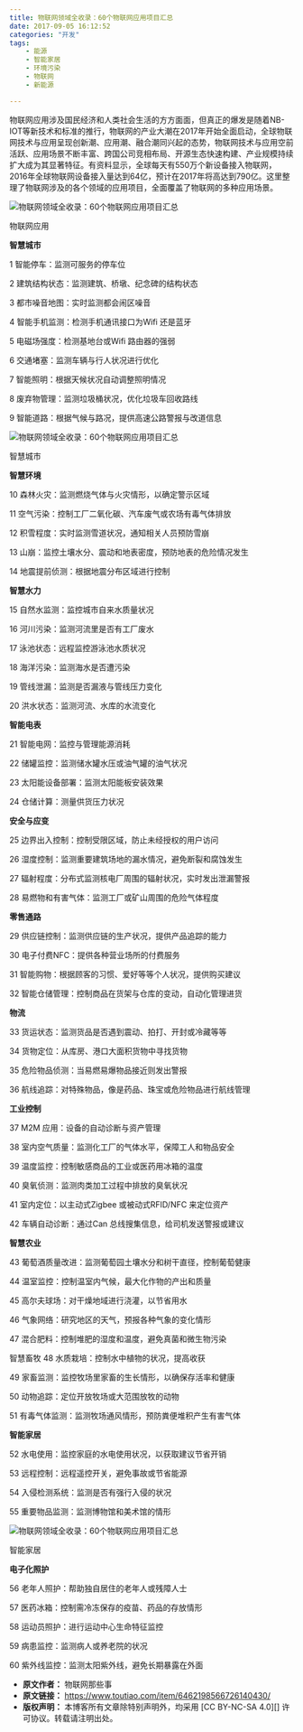 ```yaml
---
title: 物联网领域全收录：60个物联网应用项目汇总
date: 2017-09-05 16:12:52
categories: "开发"
tags:
	- 能源
	- 智能家居
	- 环境污染
	- 物联网
	- 新能源

---
```


物联网应用涉及国民经济和人类社会生活的方方面面，但真正的爆发是随着NB-IOT等新技术和标准的推行，物联网的产业大潮在2017年开始全面启动，全球物联网技术与应用呈现创新潮、应用潮、融合潮同兴起的态势，物联网技术与应用空前活跃、应用场景不断丰富、跨国公司竞相布局、开源生态快速构建、产业规模持续扩大成为其显著特征。有资料显示，全球每天有550万个新设备接入物联网，2016年全球物联网设备接入量达到64亿，预计在2017年将高达到790亿。这里整理了物联网涉及的各个领域的应用项目，全面覆盖了物联网的多种应用场景。

![物联网领域全收录：60个物联网应用项目汇总][60]

物联网应用

**智慧城市**  


1 智能停车：监测可服务的停车位

2 建筑结构状态：监测建筑、桥墩、纪念碑的结构状态

3 都市噪音地图：实时监测都会闹区噪音

4 智能手机监测：检测手机通讯接口为Wifi 还是蓝牙

5 电磁场强度：检测基地台或Wifi 路由器的强弱

6 交通堵塞：监测车辆与行人状况进行优化

7 智能照明：根据天候状况自动调整照明情况

8 废弃物管理：监测垃圾桶状况，优化垃圾车回收路线

9 智能道路：根据气候与路况，提供高速公路警报与改道信息

![物联网领域全收录：60个物联网应用项目汇总][60 1]

智慧城市

**智慧环境**

10 森林火灾：监测燃烧气体与火灾情形，以确定警示区域

11 空气污染：控制工厂二氧化碳、汽车废气或农场有毒气体排放

12 积雪程度：实时监测雪道状况，通知相关人员预防雪崩

13 山崩：监控土壤水分、震动和地表密度，预防地表的危险情况发生

14 地震提前侦测：根据地震分布区域进行控制

**智慧水力** 

15 自然水监测：监控城市自来水质量状况

16 河川污染：监测河流里是否有工厂废水

17 泳池状态：远程监控游泳池水质状况

18 海洋污染：监测海水是否遭污染

19 管线泄漏：监测是否漏液与管线压力变化

20 洪水状态：监测河流、水库的水流变化

**智能电表**

21 智能电网：监控与管理能源消耗

22 储罐监控：监测储水罐水压或油气罐的油气状况

23 太阳能设备部署：监测太阳能板安装效果

24 仓储计算：测量供货压力状况

**安全与应变**

25 边界出入控制：控制受限区域，防止未经授权的用户访问

26 湿度控制：监测重要建筑场地的漏水情况，避免断裂和腐蚀发生

27 辐射程度：分布式监测核电厂周围的辐射状况，实时发出泄漏警报

28 易燃物和有害气体：监测工厂或矿山周围的危险气体程度

**零售通路** 

29 供应链控制：监测供应链的生产状况，提供产品追踪的能力

30 电子付费NFC：提供各种营业场所的付费服务

31 智能购物：根据顾客的习惯、爱好等等个人状况，提供购买建议

32 智能仓储管理：控制商品在货架与仓库的变动，自动化管理进货

**物流** 

33 货运状态：监测货品是否遇到震动、拍打、开封或冷藏等等

34 货物定位：从库房、港口大面积货物中寻找货物

35 危险物品侦测：当易燃易爆物品接近则发出警报

36 航线追踪：对特殊物品，像是药品、珠宝或危险物品进行航线管理

**工业控制** 

37 M2M 应用：设备的自动诊断与资产管理

38 室内空气质量：监测化工厂的气体水平，保障工人和物品安全

39 温度监控：控制敏感商品的工业或医药用冰箱的温度

40 臭氧侦测：监测肉类加工过程中排放的臭氧状况

41 室内定位：以主动式Zigbee 或被动式RFID/NFC 来定位资产

42 车辆自动诊断：通过Can 总线搜集信息，给司机发送警报或建议

**智慧农业**

43 葡萄酒质量改进：监测葡萄园土壤水分和树干直径，控制葡萄健康

44 温室监控：控制温室内气候，最大化作物的产出和质量

45 高尔夫球场：对干燥地域进行浇灌，以节省用水

46 气象网络：研究地区的天气，预报各种气象的变化情形

47 混合肥料：控制堆肥的湿度和温度，避免真菌和微生物污染

智慧畜牧 48 水质栽培：控制水中植物的状况，提高收获

49 家畜监测：监控牧场里家畜的生长情形，以确保存活率和健康

50 动物追踪：定位开放牧场或大范围放牧的动物

51 有毒气体监测：监测牧场通风情形，预防粪便堆积产生有害气体

**智能家居** 

52 水电使用：监控家庭的水电使用状况，以获取建议节省开销

53 远程控制：远程遥控开关，避免事故或节省能源

54 入侵检测系统：监测是否有强行入侵的状况

55 重要物品监测：监测博物馆和美术馆的情形

![物联网领域全收录：60个物联网应用项目汇总][60 2]

智能家居

**电子化照护** 

56 老年人照护：帮助独自居住的老年人或残障人士

57 医药冰箱：控制需冷冻保存的疫苗、药品的存放情形

58 运动员照护：进行运动中心生命特征监控

59 病患监控：监测病人或养老院的状况

60 紫外线监控：监测太阳紫外线，避免长期暴露在外面


[60]: /pro/os/crawler/BN2M-BYUV-6JJU.jpg
[60 1]: /pro/os/crawler/QUUA-UYAJ-BZNV.jpg
[60 2]: /pro/os/crawler/Z2AI-M2M2-26RJ.jpg
 *  **原文作者：** 物联网那些事
 *  **原文链接：** https://www.toutiao.com/item/6462198566726140430/
 *  **版权声明：** 本博客所有文章除特别声明外，均采用 [CC BY-NC-SA 4.0][] 许可协议。转载请注明出处。